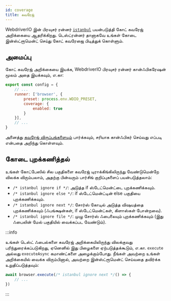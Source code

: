 ```yaml
---
id: coverage
title: கவரேஜ்
---
```


WebdriverIO இன் பிரவுசர் ரன்னர் [`istanbul`](https://istanbul.js.org/) பயன்படுத்தி கோட் கவரேஜ் அறிக்கையை ஆதரிக்கிறது. டெஸ்ட்ரன்னர் தானாகவே உங்கள் கோடை இன்ஸ்ட்ரூமென்ட் செய்து கோட் கவரேஜை பிடித்துக் கொள்ளும்.

## அமைப்பு

கோட் கவரேஜ் அறிக்கையை இயக்க, WebdriverIO பிரவுசர் ரன்னர் கான்ஃபிகரேஷன் மூலம் அதை இயக்கவும், எ.கா:

```js title=wdio.conf.js
export const config = {
    // ...
    runner: ['browser', {
        preset: process.env.WDIO_PRESET,
        coverage: {
            enabled: true
        }
    }],
    // ...
}
```

அனைத்து [கவரேஜ் விருப்பங்களையும்](/docs/runner#coverage-options) பார்க்கவும், சரியாக கான்ஃபிகர் செய்வது எப்படி என்பதை அறிந்து கொள்ளவும்.

## கோடை புறக்கணித்தல்

உங்கள் கோட்பேஸில் சில பகுதிகளை கவரேஜ் டிராக்கிங்கிலிருந்து வேண்டுமென்றே விலக்க விரும்பலாம், அதற்கு பின்வரும் பார்சிங் குறிப்புகளைப் பயன்படுத்தலாம்:

- `/* istanbul ignore if */`: அடுத்த if ஸ்டேட்மென்ட்டை புறக்கணிக்கவும்.
- `/* istanbul ignore else */`: if ஸ்டேட்மென்ட்டின் else பகுதியை புறக்கணிக்கவும்.
- `/* istanbul ignore next */`: சோர்ஸ் கோடில் அடுத்த விஷயத்தை புறக்கணிக்கவும் (ஃபங்க்ஷன்கள், if ஸ்டேட்மென்ட்கள், கிளாஸ்கள் போன்றவை).
- `/* istanbul ignore file */`: முழு சோர்ஸ் ஃபைலையும் புறக்கணிக்கவும் (இது ஃபைலின் மேல் பகுதியில் வைக்கப்பட வேண்டும்).

:::info

உங்கள் டெஸ்ட் ஃபைல்களை கவரேஜ் அறிக்கையிலிருந்து விலக்குவது பரிந்துரைக்கப்படுகிறது, ஏனெனில் இது பிழைகளை ஏற்படுத்தக்கூடும், எ.கா. `execute` அல்லது `executeAsync` கமாண்ட்களை அழைக்கும்போது. நீங்கள் அவற்றை உங்கள் அறிக்கையில் வைக்க விரும்பினால், அவற்றை இன்ஸ்ட்ரூமென்ட் செய்வதை தவிர்க்க உறுதிப்படுத்தவும்:

```ts
await browser.execute(/* istanbul ignore next */() => {
    // ...
})
```

:::